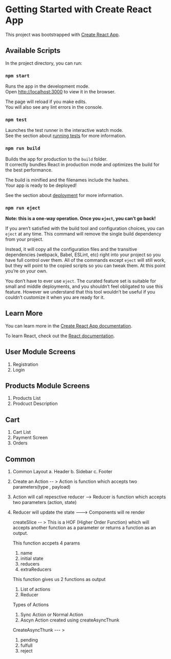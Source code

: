 # Getting Started with Create React App

This project was bootstrapped with [Create React App](https://github.com/facebook/create-react-app).

## Available Scripts

In the project directory, you can run:

### `npm start`

Runs the app in the development mode.\
Open [http://localhost:3000](http://localhost:3000) to view it in the browser.

The page will reload if you make edits.\
You will also see any lint errors in the console.

### `npm test`

Launches the test runner in the interactive watch mode.\
See the section about [running tests](https://facebook.github.io/create-react-app/docs/running-tests) for more information.

### `npm run build`

Builds the app for production to the `build` folder.\
It correctly bundles React in production mode and optimizes the build for the best performance.

The build is minified and the filenames include the hashes.\
Your app is ready to be deployed!

See the section about [deployment](https://facebook.github.io/create-react-app/docs/deployment) for more information.

### `npm run eject`

**Note: this is a one-way operation. Once you `eject`, you can’t go back!**

If you aren’t satisfied with the build tool and configuration choices, you can `eject` at any time. This command will remove the single build dependency from your project.

Instead, it will copy all the configuration files and the transitive dependencies (webpack, Babel, ESLint, etc) right into your project so you have full control over them. All of the commands except `eject` will still work, but they will point to the copied scripts so you can tweak them. At this point you’re on your own.

You don’t have to ever use `eject`. The curated feature set is suitable for small and middle deployments, and you shouldn’t feel obligated to use this feature. However we understand that this tool wouldn’t be useful if you couldn’t customize it when you are ready for it.

## Learn More

You can learn more in the [Create React App documentation](https://facebook.github.io/create-react-app/docs/getting-started).

To learn React, check out the [React documentation](https://reactjs.org/).


## User Module Screens ##

1. Registration 
2. Login

## Products Module Screens ##

1. Products List
2. Prodcuct Description

## Cart ##

1. Cart List
2. Payment Screen
3. Orders

## Common ##

1. Common Layout
   a. Header
   b. Sidebar
   c. Footer


1. Create an Action -- > Action is function which accepts two parameters(type , payload)
2. Action will call repesctive reducer -->  Reducer is function which accepts two parameters (action, state)
3. Reducer will update the state --->  Components will re render  
   

   createSlice -- > This is a HOF (Higher Order Function) which will accepts another function as a parameter or returns a function as an output.

   This function accpets 4 params
    1. name
    2. initial state
    3. reducers
    4. extraReducers

   This function gives us 2 functions as output

    1. List of actions
    2. Reducer


    Types of Actions

    1. Sync Action or Normal Action
    2. Ascyn Action created using  createAsyncThunk


   CreateAsyncThunk  --- >

    1. pending
    2. fulfull  
    3. reject
